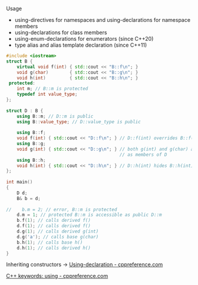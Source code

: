 Usage
- using-directives for namespaces and using-declarations for namespace members
- using-declarations for class members
- using-enum-declarations for enumerators (since C++20)
- type alias and alias template declaration (since C++11)


```c++
#include <iostream>
struct B {
    virtual void f(int) { std::cout << "B::f\n"; }
    void g(char)        { std::cout << "B::g\n"; }
    void h(int)         { std::cout << "B::h\n"; }
 protected:
    int m; // B::m is protected
    typedef int value_type;
};
 
struct D : B {
    using B::m; // D::m is public
    using B::value_type; // D::value_type is public
 
    using B::f;
    void f(int) { std::cout << "D::f\n"; } // D::f(int) overrides B::f(int)
    using B::g;
    void g(int) { std::cout << "D::g\n"; } // both g(int) and g(char) are visible
                                           // as members of D
    using B::h;
    void h(int) { std::cout << "D::h\n"; } // D::h(int) hides B::h(int)
};
 
int main()
{
    D d;
    B& b = d;
 
//    b.m = 2; // error, B::m is protected
    d.m = 1; // protected B::m is accessible as public D::m
    b.f(1); // calls derived f()
    d.f(1); // calls derived f()
    d.g(1); // calls derived g(int)
    d.g('a'); // calls base g(char)
    b.h(1); // calls base h()
    d.h(1); // calls derived h()
}
```

Inheriting constructors -> [Using-declaration - cppreference.com](https://en.cppreference.com/w/cpp/language/using_declaration)

[C++ keywords: using - cppreference.com](https://en.cppreference.com/w/cpp/keyword/using)
